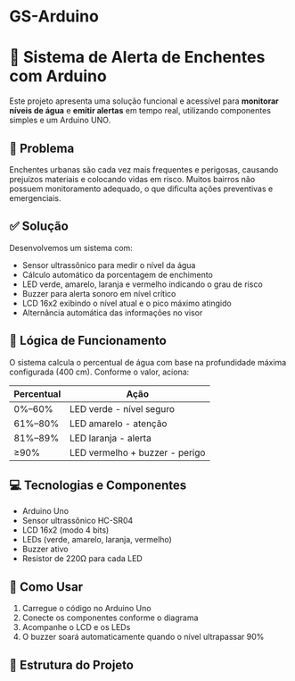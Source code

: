# GS-Arduino


# 🌊 Sistema de Alerta de Enchentes com Arduino

Este projeto apresenta uma solução funcional e acessível para **monitorar níveis de água** e **emitir alertas** em tempo real, utilizando componentes simples e um Arduino UNO.

## 🚨 Problema

Enchentes urbanas são cada vez mais frequentes e perigosas, causando prejuízos materiais e colocando vidas em risco. Muitos bairros não possuem monitoramento adequado, o que dificulta ações preventivas e emergenciais.

## ✅ Solução

Desenvolvemos um sistema com:

- Sensor ultrassônico para medir o nível da água
- Cálculo automático da porcentagem de enchimento
- LED verde, amarelo, laranja e vermelho indicando o grau de risco
- Buzzer para alerta sonoro em nível crítico
- LCD 16x2 exibindo o nível atual e o pico máximo atingido
- Alternância automática das informações no visor

## 🧠 Lógica de Funcionamento

O sistema calcula o percentual de água com base na profundidade máxima configurada (400 cm). Conforme o valor, aciona:

| Percentual | Ação                         |
|------------|------------------------------|
| 0%–60%     | LED verde - nível seguro     |
| 61%–80%    | LED amarelo - atenção        |
| 81%–89%    | LED laranja - alerta         |
| ≥90%       | LED vermelho + buzzer - perigo |

## 💻 Tecnologias e Componentes

- Arduino Uno
- Sensor ultrassônico HC-SR04
- LCD 16x2 (modo 4 bits)
- LEDs (verde, amarelo, laranja, vermelho)
- Buzzer ativo
- Resistor de 220Ω para cada LED


## 🧾 Como Usar

1. Carregue o código no Arduino Uno
2. Conecte os componentes conforme o diagrama
3. Acompanhe o LCD e os LEDs
4. O buzzer soará automaticamente quando o nível ultrapassar 90%

## 📂 Estrutura do Projeto


